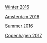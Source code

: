 [Winter 2016]()

[Amsterdam 2016](./amsterdam-2016)

[Summer 2016](./amsterdam-2016)

[Copenhagen 2017](./amsterdam-2016)